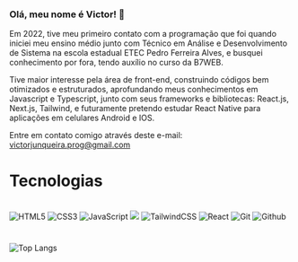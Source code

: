 ### Olá, meu nome é Victor! 👋

Em 2022, tive meu primeiro contato com a programação que foi quando iniciei meu ensino médio junto com Técnico em Análise e Desenvolvimento de Sistema na escola estadual ETEC Pedro Ferreira Alves, e busquei conhecimento por fora, tendo auxílio no curso da B7WEB.

Tive maior interesse pela área de front-end, construindo códigos bem otimizados e estruturados, aprofundando meus conhecimentos em Javascript e Typescript, junto com seus frameworks e bibliotecas: React.js, Next.js, Tailwind, e futuramente pretendo estudar React Native para aplicações em celulares Android e IOS.

Entre em contato comigo através deste e-mail: victorjunqueira.prog@gmail.com 

# Tecnologias 

<div style="display: inline-block"> <br>
    <img alt="HTML5" src="https://img.shields.io/badge/HTML5-E34F26?style=for-the-badge&logo=html5&logoColor=white">
    <img alt="CSS3" src="https://img.shields.io/badge/CSS3-1572B6?style=for-the-badge&logo=css3&logoColor=white">
    <img alt="JavaScript" src="https://img.shields.io/badge/JavaScript-323330?style=for-the-badge&logo=javascript&logoColor=F7DF1E">
    <img src="https://img.shields.io/badge/TypeScript-007ACC?style=for-the-badge&logo=typescript&logoColor=white">
    <img alt="TailwindCSS" src="https://img.shields.io/badge/Tailwind_CSS-38B2AC?style=for-the-badge&logo=tailwind-css&logoColor=white">
    <img alt="React" src="https://img.shields.io/badge/React-20232A?style=for-the-badge&logo=react&logoColor=61DAFB">
    <img alt="Git" src="https://img.shields.io/badge/GIT-E44C30?style=for-the-badge&logo=git&logoColor=white">
    <img alt="Github" src="https://img.shields.io/badge/GitHub-100000?style=for-the-badge&logo=github&logoColor=white">
</div> 

<br>

# 

![Top Langs](https://github-readme-stats.vercel.app/api/top-langs/?username=victorjunqueira1&hide_progress=true&theme=dracula)
